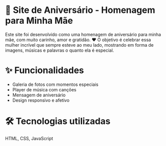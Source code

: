 <h1>🎉 Site de Aniversário - Homenagem para Minha Mãe</h1>
Este site foi desenvolvido como uma homenagem de aniversário para minha mãe, com muito carinho, amor e gratidão. ❤️
O objetivo é celebrar essa mulher incrível que sempre esteve ao meu lado, mostrando em forma de imagens, músicas e palavras o quanto ela é especial.

<h1>✨ Funcionalidades</h1>
<ul>
  <li>Galeria de fotos com momentos especiais</li>
  <li>Player de música com canções</li>
  <li>Mensagem de aniversário</li>
  <li>Design responsivo e afetivo</li>
</ul>

<h1>🛠️ Tecnologias utilizadas</h1>
HTML, CSS, JavaScript
